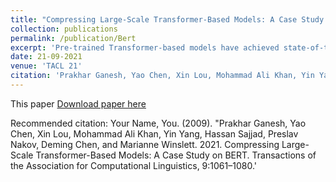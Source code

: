 ```yaml
---
title: "Compressing Large-Scale Transformer-Based Models: A Case Study on BERT"
collection: publications
permalink: /publication/Bert
excerpt: 'Pre-trained Transformer-based models have achieved state-of-the-art performance for various Natural Language Processing (NLP) tasks. However, these models often have billions of parameters, and thus are too resource- hungry and computation-intensive to suit low- capability devices or applications with strict latency requirements. One potential remedy for this is model compression, which has attracted considerable research attention. Here, we summarize the research in compressing Transformers, focusing on the especially popular BERT model. In particular, we survey the state of the art in compression for BERT, we clarify the current best practices for compressing large-scale Transformer models, and we provide insights into the workings of various methods. Our categorization and analysis also shed light on promising future research directions for achieving lightweight, accurate, and generic NLP models.'
date: 21-09-2021
venue: 'TACL 21'
citation: 'Prakhar Ganesh, Yao Chen, Xin Lou, Mohammad Ali Khan, Yin Yang, Hassan Sajjad, Preslav Nakov, Deming Chen, and Marianne Winslett. 2021. Compressing Large-Scale Transformer-Based Models: A Case Study on BERT. Transactions of the Association for Computational Linguistics, 9:1061–1080.'
---
```

This paper 
[Download paper here](https://aclanthology.org/2021.tacl-1.63)

Recommended citation: Your Name, You. (2009). "Prakhar Ganesh, Yao Chen, Xin Lou, Mohammad Ali Khan, Yin Yang, Hassan Sajjad, Preslav Nakov, Deming Chen, and Marianne Winslett. 2021. Compressing Large-Scale Transformer-Based Models: A Case Study on BERT. Transactions of the Association for Computational Linguistics, 9:1061–1080.'
